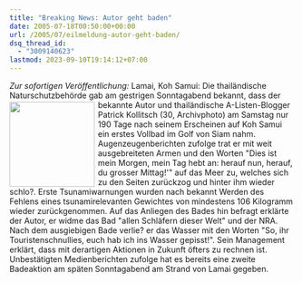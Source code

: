 ```yaml
---
title: "Breaking News: Autor geht baden"
date: 2005-07-18T00:50:00+00:00
url: /2005/07/eilmeldung-autor-geht-baden/
dsq_thread_id:
  - "3009140623"
lastmod: 2023-09-10T19:14:12+07:00
---
```

_Zur sofortigen Veröffentlichung:_ Lamai, Koh Samui: Die thailändische Naturschutzbehörde gab am gestrigen Sonntagabend bekannt, dass der bekannte Autor und thailändische A-Listen-Blogger <img src="/images/78.jpg" style="float: left;width:150px;margin-right:6px;margin-top:3px;" />Patrick Kollitsch (30, Archivphoto) am Samstag nur 190 Tage nach seinem Erscheinen auf Koh Samui ein erstes Vollbad im Golf von Siam nahm. Augenzeugenberichten zufolge trat er mit weit ausgebreiteten Armen und den Worten "Dies ist mein Morgen, mein Tag hebt an: herauf nun, herauf, du grosser Mittag!'" auf das Meer zu, welches sich zu den Seiten zurückzog und hinter ihm wieder schlo?. Erste Tsunamiwarnungen wurden nach bekannt Werden des Fehlens eines tsunamirelevanten Gewichtes von mindestens 106 Kilogramm wieder zurückgenommen. Auf das Anliegen des Bades hin befragt erklärte der Autor, er widme das Bad "allen Schläfern dieser Welt" und der NRA. Nach dem ausgiebigen Bade verlie? er das Wasser mit den Worten "So, ihr Touristenschnullies, euch hab ich ins Wasser gepisst!". Sein Management erklärt, dass mit derartigen Aktionen in Zukunft öfters zu rechnen ist. Unbestätigten Medienberichten zufolge hat es bereits eine zweite Badeaktion am späten Sonntagabend am Strand von Lamai gegeben.
